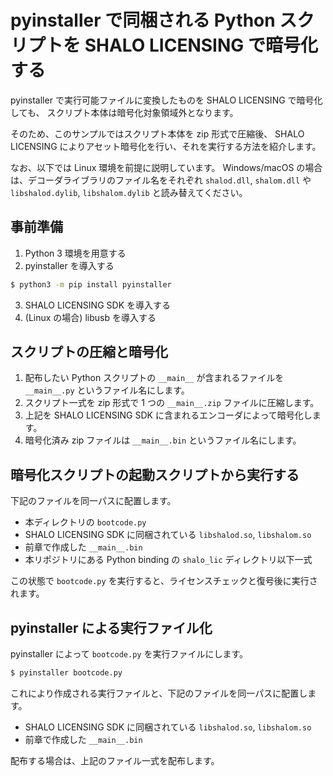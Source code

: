 # pyinstaller で同梱される Python スクリプトを SHALO LICENSING で暗号化する

pyinstaller で実行可能ファイルに変換したものを SHALO LICENSING で暗号化しても、
スクリプト本体は暗号化対象領域外となります。

そのため、このサンプルではスクリプト本体を zip 形式で圧縮後、
SHALO LICENSING によりアセット暗号化を行い、それを実行する方法を紹介します。

なお、以下では Linux 環境を前提に説明しています。
Windows/macOS の場合は、デコーダライブラリのファイル名をそれぞれ
`shalod.dll`, `shalom.dll` や `libshalod.dylib`, `libshalom.dylib` と読み替えてください。

## 事前準備

1. Python 3 環境を用意する
2. pyinstaller を導入する
```sh
$ python3 -m pip install pyinstaller
```
3. SHALO LICENSING SDK を導入する
4. (Linux の場合) libusb を導入する

## スクリプトの圧縮と暗号化

1. 配布したい Python スクリプトの `__main__` が含まれるファイルを `__main__.py` というファイル名にします。
2. スクリプト一式を zip 形式で 1 つの `__main__.zip` ファイルに圧縮します。
3. 上記を SHALO LICENSING SDK に含まれるエンコーダによって暗号化します。
4. 暗号化済み zip ファイルは `__main__.bin` というファイル名にします。

## 暗号化スクリプトの起動スクリプトから実行する

下記のファイルを同一パスに配置します。
- 本ディレクトリの `bootcode.py`
- SHALO LICENSING SDK に同梱されている `libshalod.so`, `libshalom.so`
- 前章で作成した `__main__.bin`
- 本リポジトリにある Python binding の `shalo_lic` ディレクトリ以下一式

この状態で `bootcode.py` を実行すると、ライセンスチェックと復号後に実行されます。

## pyinstaller による実行ファイル化

pyinstaller によって `bootcode.py` を実行ファイルにします。
```sh
$ pyinstaller bootcode.py
```

これにより作成される実行ファイルと、下記のファイルを同一パスに配置します。
- SHALO LICENSING SDK に同梱されている `libshalod.so`, `libshalom.so`
- 前章で作成した `__main__.bin`

配布する場合は、上記のファイル一式を配布します。
